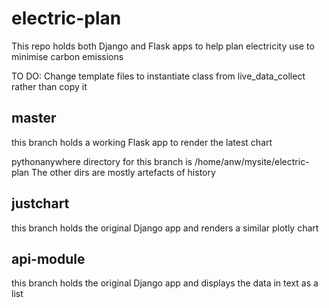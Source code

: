 # electric-plan
This repo holds both Django and Flask apps to help plan electricity use to minimise carbon emissions

TO DO:
Change template files to instantiate class from live_data_collect rather than copy it

## master
this branch holds a working Flask app to render the latest chart

pythonanywhere directory for this branch is /home/anw/mysite/electric-plan
The other dirs are mostly artefacts of history

## justchart
this branch holds the original Django app and renders a similar plotly chart

## api-module
this branch holds the original Django app and displays the data in text as a list
